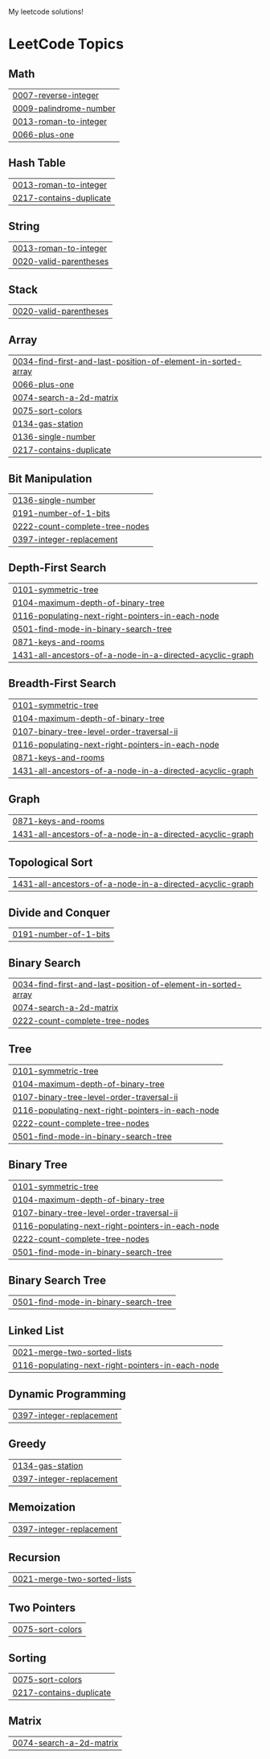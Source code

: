 My leetcode solutions!
<!---LeetCode Topics Start-->
# LeetCode Topics
## Math
|  |
| ------- |
| [0007-reverse-integer](https://github.com/aarushjain355/Leetcode/tree/master/0007-reverse-integer) |
| [0009-palindrome-number](https://github.com/aarushjain355/Leetcode/tree/master/0009-palindrome-number) |
| [0013-roman-to-integer](https://github.com/aarushjain355/Leetcode/tree/master/0013-roman-to-integer) |
| [0066-plus-one](https://github.com/aarushjain355/Leetcode/tree/master/0066-plus-one) |
## Hash Table
|  |
| ------- |
| [0013-roman-to-integer](https://github.com/aarushjain355/Leetcode/tree/master/0013-roman-to-integer) |
| [0217-contains-duplicate](https://github.com/aarushjain355/Leetcode/tree/master/0217-contains-duplicate) |
## String
|  |
| ------- |
| [0013-roman-to-integer](https://github.com/aarushjain355/Leetcode/tree/master/0013-roman-to-integer) |
| [0020-valid-parentheses](https://github.com/aarushjain355/Leetcode/tree/master/0020-valid-parentheses) |
## Stack
|  |
| ------- |
| [0020-valid-parentheses](https://github.com/aarushjain355/Leetcode/tree/master/0020-valid-parentheses) |
## Array
|  |
| ------- |
| [0034-find-first-and-last-position-of-element-in-sorted-array](https://github.com/aarushjain355/Leetcode/tree/master/0034-find-first-and-last-position-of-element-in-sorted-array) |
| [0066-plus-one](https://github.com/aarushjain355/Leetcode/tree/master/0066-plus-one) |
| [0074-search-a-2d-matrix](https://github.com/aarushjain355/Leetcode/tree/master/0074-search-a-2d-matrix) |
| [0075-sort-colors](https://github.com/aarushjain355/Leetcode/tree/master/0075-sort-colors) |
| [0134-gas-station](https://github.com/aarushjain355/Leetcode/tree/master/0134-gas-station) |
| [0136-single-number](https://github.com/aarushjain355/Leetcode/tree/master/0136-single-number) |
| [0217-contains-duplicate](https://github.com/aarushjain355/Leetcode/tree/master/0217-contains-duplicate) |
## Bit Manipulation
|  |
| ------- |
| [0136-single-number](https://github.com/aarushjain355/Leetcode/tree/master/0136-single-number) |
| [0191-number-of-1-bits](https://github.com/aarushjain355/Leetcode/tree/master/0191-number-of-1-bits) |
| [0222-count-complete-tree-nodes](https://github.com/aarushjain355/Leetcode/tree/master/0222-count-complete-tree-nodes) |
| [0397-integer-replacement](https://github.com/aarushjain355/Leetcode/tree/master/0397-integer-replacement) |
## Depth-First Search
|  |
| ------- |
| [0101-symmetric-tree](https://github.com/aarushjain355/Leetcode/tree/master/0101-symmetric-tree) |
| [0104-maximum-depth-of-binary-tree](https://github.com/aarushjain355/Leetcode/tree/master/0104-maximum-depth-of-binary-tree) |
| [0116-populating-next-right-pointers-in-each-node](https://github.com/aarushjain355/Leetcode/tree/master/0116-populating-next-right-pointers-in-each-node) |
| [0501-find-mode-in-binary-search-tree](https://github.com/aarushjain355/Leetcode/tree/master/0501-find-mode-in-binary-search-tree) |
| [0871-keys-and-rooms](https://github.com/aarushjain355/Leetcode/tree/master/0871-keys-and-rooms) |
| [1431-all-ancestors-of-a-node-in-a-directed-acyclic-graph](https://github.com/aarushjain355/Leetcode/tree/master/1431-all-ancestors-of-a-node-in-a-directed-acyclic-graph) |
## Breadth-First Search
|  |
| ------- |
| [0101-symmetric-tree](https://github.com/aarushjain355/Leetcode/tree/master/0101-symmetric-tree) |
| [0104-maximum-depth-of-binary-tree](https://github.com/aarushjain355/Leetcode/tree/master/0104-maximum-depth-of-binary-tree) |
| [0107-binary-tree-level-order-traversal-ii](https://github.com/aarushjain355/Leetcode/tree/master/0107-binary-tree-level-order-traversal-ii) |
| [0116-populating-next-right-pointers-in-each-node](https://github.com/aarushjain355/Leetcode/tree/master/0116-populating-next-right-pointers-in-each-node) |
| [0871-keys-and-rooms](https://github.com/aarushjain355/Leetcode/tree/master/0871-keys-and-rooms) |
| [1431-all-ancestors-of-a-node-in-a-directed-acyclic-graph](https://github.com/aarushjain355/Leetcode/tree/master/1431-all-ancestors-of-a-node-in-a-directed-acyclic-graph) |
## Graph
|  |
| ------- |
| [0871-keys-and-rooms](https://github.com/aarushjain355/Leetcode/tree/master/0871-keys-and-rooms) |
| [1431-all-ancestors-of-a-node-in-a-directed-acyclic-graph](https://github.com/aarushjain355/Leetcode/tree/master/1431-all-ancestors-of-a-node-in-a-directed-acyclic-graph) |
## Topological Sort
|  |
| ------- |
| [1431-all-ancestors-of-a-node-in-a-directed-acyclic-graph](https://github.com/aarushjain355/Leetcode/tree/master/1431-all-ancestors-of-a-node-in-a-directed-acyclic-graph) |
## Divide and Conquer
|  |
| ------- |
| [0191-number-of-1-bits](https://github.com/aarushjain355/Leetcode/tree/master/0191-number-of-1-bits) |
## Binary Search
|  |
| ------- |
| [0034-find-first-and-last-position-of-element-in-sorted-array](https://github.com/aarushjain355/Leetcode/tree/master/0034-find-first-and-last-position-of-element-in-sorted-array) |
| [0074-search-a-2d-matrix](https://github.com/aarushjain355/Leetcode/tree/master/0074-search-a-2d-matrix) |
| [0222-count-complete-tree-nodes](https://github.com/aarushjain355/Leetcode/tree/master/0222-count-complete-tree-nodes) |
## Tree
|  |
| ------- |
| [0101-symmetric-tree](https://github.com/aarushjain355/Leetcode/tree/master/0101-symmetric-tree) |
| [0104-maximum-depth-of-binary-tree](https://github.com/aarushjain355/Leetcode/tree/master/0104-maximum-depth-of-binary-tree) |
| [0107-binary-tree-level-order-traversal-ii](https://github.com/aarushjain355/Leetcode/tree/master/0107-binary-tree-level-order-traversal-ii) |
| [0116-populating-next-right-pointers-in-each-node](https://github.com/aarushjain355/Leetcode/tree/master/0116-populating-next-right-pointers-in-each-node) |
| [0222-count-complete-tree-nodes](https://github.com/aarushjain355/Leetcode/tree/master/0222-count-complete-tree-nodes) |
| [0501-find-mode-in-binary-search-tree](https://github.com/aarushjain355/Leetcode/tree/master/0501-find-mode-in-binary-search-tree) |
## Binary Tree
|  |
| ------- |
| [0101-symmetric-tree](https://github.com/aarushjain355/Leetcode/tree/master/0101-symmetric-tree) |
| [0104-maximum-depth-of-binary-tree](https://github.com/aarushjain355/Leetcode/tree/master/0104-maximum-depth-of-binary-tree) |
| [0107-binary-tree-level-order-traversal-ii](https://github.com/aarushjain355/Leetcode/tree/master/0107-binary-tree-level-order-traversal-ii) |
| [0116-populating-next-right-pointers-in-each-node](https://github.com/aarushjain355/Leetcode/tree/master/0116-populating-next-right-pointers-in-each-node) |
| [0222-count-complete-tree-nodes](https://github.com/aarushjain355/Leetcode/tree/master/0222-count-complete-tree-nodes) |
| [0501-find-mode-in-binary-search-tree](https://github.com/aarushjain355/Leetcode/tree/master/0501-find-mode-in-binary-search-tree) |
## Binary Search Tree
|  |
| ------- |
| [0501-find-mode-in-binary-search-tree](https://github.com/aarushjain355/Leetcode/tree/master/0501-find-mode-in-binary-search-tree) |
## Linked List
|  |
| ------- |
| [0021-merge-two-sorted-lists](https://github.com/aarushjain355/Leetcode/tree/master/0021-merge-two-sorted-lists) |
| [0116-populating-next-right-pointers-in-each-node](https://github.com/aarushjain355/Leetcode/tree/master/0116-populating-next-right-pointers-in-each-node) |
## Dynamic Programming
|  |
| ------- |
| [0397-integer-replacement](https://github.com/aarushjain355/Leetcode/tree/master/0397-integer-replacement) |
## Greedy
|  |
| ------- |
| [0134-gas-station](https://github.com/aarushjain355/Leetcode/tree/master/0134-gas-station) |
| [0397-integer-replacement](https://github.com/aarushjain355/Leetcode/tree/master/0397-integer-replacement) |
## Memoization
|  |
| ------- |
| [0397-integer-replacement](https://github.com/aarushjain355/Leetcode/tree/master/0397-integer-replacement) |
## Recursion
|  |
| ------- |
| [0021-merge-two-sorted-lists](https://github.com/aarushjain355/Leetcode/tree/master/0021-merge-two-sorted-lists) |
## Two Pointers
|  |
| ------- |
| [0075-sort-colors](https://github.com/aarushjain355/Leetcode/tree/master/0075-sort-colors) |
## Sorting
|  |
| ------- |
| [0075-sort-colors](https://github.com/aarushjain355/Leetcode/tree/master/0075-sort-colors) |
| [0217-contains-duplicate](https://github.com/aarushjain355/Leetcode/tree/master/0217-contains-duplicate) |
## Matrix
|  |
| ------- |
| [0074-search-a-2d-matrix](https://github.com/aarushjain355/Leetcode/tree/master/0074-search-a-2d-matrix) |
<!---LeetCode Topics End-->
